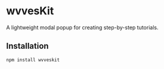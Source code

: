 # wvvesKit

A lightweight modal popup for creating step-by-step tutorials.

## Installation
```bash
npm install wvveskit